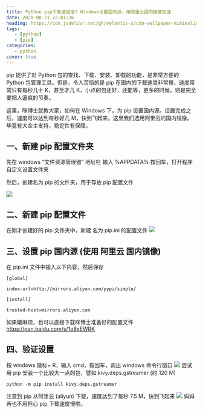 ```yaml
---
title: Python pip下载速度慢? Windows设置国内源，用阿里云国内镜像加速
date: 2020-08-21 22:01:26
headimg: https://cdn.jsdelivr.net/gh/volantis-x/cdn-wallpaper-minimalist/2020/056.jpg
tags: 
   - [python]
   - [pip]
categories: 
   - python
cover: true
---
```

pip 提供了对 Python 包的查找、下载、安装、卸载的功能，是非常方便的 Python 包管理工具。但是，令人苦恼的是 pip 在国内的下载速度非常慢，速度常常只有每秒几十 K，甚至才几 K，小点的包还好，还能等，更多的时候，则是完全要把人逼疯的节奏。

这里，咪博士就教大家，如何在 Windows 下，为 pip 设置国内源。设置完成之后，速度可以达到每秒好几 M，快到飞起来。这里我们选用阿里云的国内镜像。毕竟有大金主支持，稳定性有保障。
## 一、新建 pip 配置文件夹
先在 windows “文件资源管理器” 地址栏 输入 %APPDATA% 按回车，打开程序自定义设置文件夹

然后，创建名为 pip  的文件夹，用于存放 pip 配置文件

![](http://qfgo6n0sy.hn-bkt.clouddn.com/0.png)
## 二、新建 pip 配置文件
在刚才创建好的 pip 文件夹中，新建 名为 pip.ini 的配置文件
![](http://qfgo6n0sy.hn-bkt.clouddn.com/1.png)
## 三、设置 pip 国内源 (使用 阿里云 国内镜像)
在 pip.ini 文件中输入以下内容，然后保存

```
[global]

index-url=http://mirrors.aliyun.com/pypi/simple/

[install]

trusted-host=mirrors.aliyun.com
```
如果嫌麻烦，也可以直接下载咪博士准备好的配置文件 https://pan.baidu.com/s/1o8xEWRK
## 四、验证设置
按 windows 徽标+ R，输入 cmd，按回车，调出 windows 命令行窗口
![](http://qfgo6n0sy.hn-bkt.clouddn.com/2.png)
尝试用 pip 安装一个比较大一点的包，譬如 kivy.deps.gstreamer (约 120 M)

```
python -m pip install kivy.deps.gstreamer
```
注意到 pip 从阿里云 (aliyun) 下载，速度达到了每秒 7.5 M，快到飞起来
![](http://qfgo6n0sy.hn-bkt.clouddn.com/3.png)
妈妈再也不用担心 pip 下载速度慢啦。
